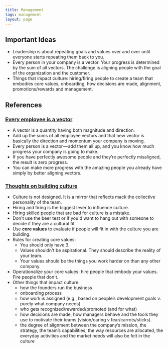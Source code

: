 ```yaml
---
title: Management
tags: management
layout: page
---
```


## Important Ideas

- Leadership is about repeating goals and values over and over until everyone starts repeating them back to you.
- Every person in your company is a vector. Your progress is determined by the sum of all vectors. The challenge is aligning people with the goal of the organization and the customer.
- Things that impact culture: hiring/firing people to create a team that embodies core values, onboarding, how decisions are made, alignment, promotions/rewards and management. 

## References

### [Every employee is a vector](https://thinkgrowth.org/what-elon-musk-taught-me-about-growing-a-business-c2c173f5bff3)

- A vector is a quantity having both magnitude and direction.
- Add up the sums of all employee vectors and that new vector is basically the direction and momentum your company is moving.
- Every person is a vector — add them all up, and you know how much progress your company is going to make.
- If you have perfectly awesome people and they’re perfectly misaligned, the result is zero progress.
- You can make more progress with the amazing people you already have simply by better aligning vectors.

### [Thoughts on building culture](https://www.linkedin.com/pulse/how-build-great-startup-culture-fred-stevens-smith/)

- Culture is not designed. It is a mirror that reflects mack the collective personality of the team.
- Hiring and firing is the biggest lever to influence culture.
- Hiring skilled people that are bad for culture is a mistake.
- Don't use the beer test or if you'd want to hang out with someone to decide if they are a cultural fit.
- Use **core values** to evaluate if people will fit in with the culture you are building.
- Rules for creating core values:
  - You should only have 3.
  - Values shouldn't be aspirational. They should describe the reality of your team.
  - Your values should be the things you work harder on than any other company.
- Operationalize your core values: hire people that embody your values. Fire people that don't.
- Other things that impact culture:
  - how the founders run the business
  - onboarding process
  - how work is assigned (e.g., based on people’s development goals v. purely what company needs)
  - who gets recognized/rewarded/promoted (and for what)
  - how decisions are made, how managers behave and the tools they use to motivate their teams (vision/caring v fear/carrots/sticks).
  - the degree of alignment between the company’s mission, the strategy, the team’s capabilities, the way resources are allocated, the everyday activities and the market needs will also be felt in the culture
